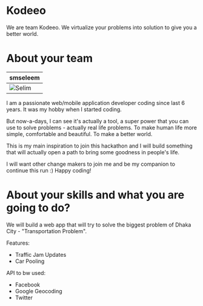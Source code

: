 Kodeeo
================

We are team Kodeeo. We virtualize your problems into solution to give you a better world.


About your team
===========================

| smseleem |
|--- |
| ![Selim](http://i0.wp.com/www.sumonselim.com/wp-content/uploads/2014/10/pp.jpg?fit=300%2C300) |

I am a passionate web/mobile application developer coding since last 6 years. It was my hobby when I started coding.

But now-a-days, I can see it's actually a tool, a super power that you can use to solve problems - actually real life problems. To make human life more simple, comfortable and beautiful. To make a better world.

This is my main inspiration to join this hackathon and I will build something that will actually open a path to bring some goodness in people's life.

I will want other change makers to join me and be my companion to continue this run :) Happy coding!


About your skills and what you are going to do?
=======
We will build a web app that will try to solve the biggest problem of Dhaka City - "Transportation Problem".

Features:
* Traffic Jam Updates
* Car Pooling

API to bw used:
* Facebook
* Google Geocoding
* Twitter
